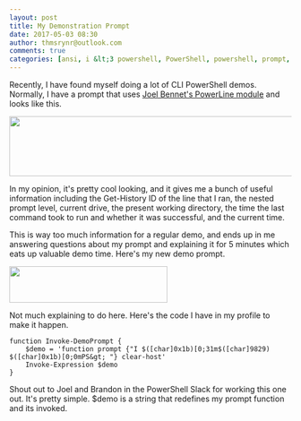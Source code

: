 ```yaml
---
layout: post
title: My Demonstration Prompt
date: 2017-05-03 08:30
author: thmsrynr@outlook.com
comments: true
categories: [ansi, i &lt;3 powershell, PowerShell, powershell, prompt, prompt]
---
```

Recently, I have found myself doing a lot of CLI PowerShell demos. Normally, I have a prompt that uses <a href="https://github.com/jaykul/powerline" target="_blank" rel="noopener noreferrer">Joel Bennet's PowerLine module</a> and looks like this.

<a href="http://www.workingsysadmin.com/wp-content/uploads/2017/04/2017-04-03-09_40_44-powershell.png"><img class="alignnone size-full wp-image-456" src="http://www.workingsysadmin.com/wp-content/uploads/2017/04/2017-04-03-09_40_44-powershell.png" alt="" width="585" height="107" /></a>

In my opinion, it's pretty cool looking, and it gives me a bunch of useful information including the Get-History ID of the line that I ran, the nested prompt level, current drive, the present working directory, the time the last command took to run and whether it was successful, and the current time.

This is way too much information for a regular demo, and ends up in me answering questions about my prompt and explaining it for 5 minutes which eats up valuable demo time. Here's my new demo prompt.

<!--more-->

<a href="http://www.workingsysadmin.com/wp-content/uploads/2017/04/2017-04-03-09_43_21-powershell.png"><img class="alignnone size-full wp-image-457" src="http://www.workingsysadmin.com/wp-content/uploads/2017/04/2017-04-03-09_43_21-powershell.png" alt="" width="282" height="65" /></a>

Not much explaining to do here. Here's the code I have in my profile to make it happen.

```
function Invoke-DemoPrompt {
    $demo = 'function prompt {"I $([char]0x1b)[0;31m$([char]9829) $([char]0x1b)[0;0mPS&gt; "} clear-host'
    Invoke-Expression $demo
}
```

Shout out to Joel and Brandon in the PowerShell Slack for working this one out. It's pretty simple. $demo is a string that redefines my prompt function and its invoked.

